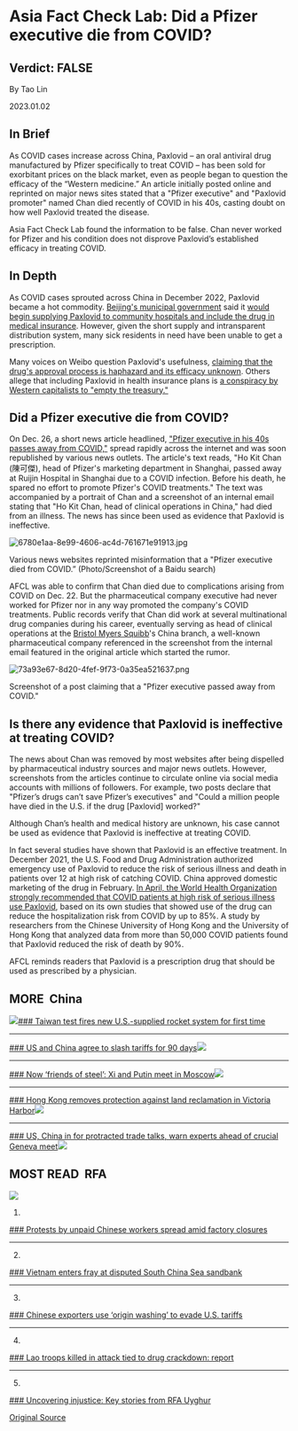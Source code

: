 # Asia Fact Check Lab: Did a Pfizer executive die from COVID?

## Verdict: FALSE

By Tao Lin

2023.01.02

## In Brief

As COVID cases increase across China, Paxlovid – an oral antiviral drug manufactured by Pfizer specifically to treat COVID – has been sold for exorbitant prices on the black market, even as people began to question the efficacy of the “Western medicine.” An article initially posted online and reprinted on major news sites stated that a "Pfizer executive" and "Paxlovid promoter" named Chan died recently of COVID in his 40s, casting doubt on how well Paxlovid treated the disease.

Asia Fact Check Lab found the information to be false. Chan never worked for Pfizer and his condition does not disprove Paxlovid’s established efficacy in treating COVID.

## In Depth

As COVID cases sprouted across China in December 2022, Paxlovid became a hot commodity. [Beijing's municipal government](http://www.ce.cn/xwzx/gnsz/gdxw/202212/27/t20221227_38309875.shtml) said it [would begin supplying Paxlovid to community hospitals and include the drug in medical insurance](http://www.ce.cn/xwzx/gnsz/gdxw/202212/27/t20221227_38309875.shtml). However, given the short supply and intransparent distribution system, many sick residents in need have been unable to get a prescription.

Many voices on Weibo question Paxlovid's usefulness, [claiming that the drug's approval process is haphazard and its efficacy unknown](https://weibo.com/5601629229/MllYhjEk2#comment). Others allege that including Paxlovid in health insurance plans is [a conspiracy by Western capitalists to "empty the treasury."](https://weibo.com/2759217535/MjO808rLd?refer_flag=1001030103_)

## Did a Pfizer executive die from COVID?

On Dec. 26, a short news article headlined, ["Pfizer executive in his 40s passes away from COVID,"](https://webcache.googleusercontent.com/search?q=cache:YzuznKgyHu4J:https://news.ifeng.com/c/8M3zT31V09e&cd=1&hl=en&ct=clnk&gl=us) spread rapidly across the internet and was soon republished by various news outlets. The article's text reads, "Ho Kit Chan (陳可傑), head of Pfizer's marketing department in Shanghai, passed away at Ruijin Hospital in Shanghai due to a COVID infection. Before his death, he spared no effort to promote Pfizer's COVID treatments." The text was accompanied by a portrait of Chan and a screenshot of an internal email stating that "Ho Kit Chan, head of clinical operations in China," had died from an illness. The news has since been used as evidence that Paxlovid is ineffective.

![6780e1aa-8e99-4606-ac4d-761671e91913.jpg](images/ZTVUUNY4NLZDX6JNDJ5AD5CHJ4.jpg)

Various news websites reprinted misinformation that a "Pfizer executive died from COVID.” (Photo/Screenshot of a Baidu search)

AFCL was able to confirm that Chan died due to complications arising from COVID on Dec. 22. But the pharmaceutical company executive had never worked for Pfizer nor in any way promoted the company's COVID treatments. Public records verify that Chan did work at several multinational drug companies during his career, eventually serving as head of clinical operations at the [Bristol Myers Squibb](https://www.bms.com/cn)'s China branch, a well-known pharmaceutical company referenced in the screenshot from the internal email featured in the original article which started the rumor.

![73a93e67-8d20-4fef-9f73-0a35ea521637.png](images/7CC4WR3IXIMUPFKEH5XW2SVPZQ.png)

Screenshot of a post claiming that a "Pfizer executive passed away from COVID."

## Is there any evidence that Paxlovid is ineffective at treating COVID?

The news about Chan was removed by most websites after being dispelled by pharmaceutical industry sources and major news outlets. However, screenshots from the articles continue to circulate online via social media accounts with millions of followers. For example, two posts declare that "Pfizer’s drugs can’t save Pfizer’s executives" and "Could a million people have died in the U.S. if the drug [Paxlovid] worked?"

Although Chan’s health and medical history are unknown, his case cannot be used as evidence that Paxlovid is ineffective at treating COVID.

In fact several studies have shown that Paxlovid is an effective treatment. In December 2021, the U.S. Food and Drug Administration authorized emergency use of Paxlovid to reduce the risk of serious illness and death in patients over 12 at high risk of catching COVID. China approved domestic marketing of the drug in February.  [In April, the World Health Organization strongly recommended that COVID patients at high risk of serious illness use Paxlovid](https://www.who.int/zh/news/item/22-04-2022-who-recommends-highly-successful-covid-19-therapy-and-calls-for-wide-geographical-distribution-and-transparency-from-originator), based on its own studies that showed use of the drug can reduce the hospitalization risk from COVID by up to 85%. A study by researchers from the Chinese University of Hong Kong and the University of Hong Kong that analyzed data from more than 50,000 COVID patients found that Paxlovid reduced the risk of death by 90%.

AFCL reminds readers that Paxlovid is a prescription drug that should be used as prescribed by a physician.

## MORE  China

[![](images/RN5FDD4RZNEGDKILRMUQBTPAQY.jpg)](/english/china/2025/05/12/taiwan-china-missiles/)[### Taiwan test fires new U.S.-supplied rocket system for first time](/english/china/2025/05/12/taiwan-china-missiles/)

---

[### US and China agree to slash tariffs for 90 days](/english/china/2025/05/12/china-us-tariff-deal/)[![](images/62KUQ6LBZNHRRCJSZHUW5JEBPA.JPG)](/english/china/2025/05/12/china-us-tariff-deal/)

---

[### Now ‘friends of steel’: Xi and Putin meet in Moscow](/english/china/2025/05/08/china-russia-xi-jinping-putin-partnership/)[![](images/EKZXAKPSFZAQNJKJZWCTGI3Q4U.jpg)](/english/china/2025/05/08/china-russia-xi-jinping-putin-partnership/)

---

[### Hong Kong removes protection against land reclamation in Victoria Harbor](/english/china/2025/05/08/china-hong-kong-harbor/)[![](images/7GZSTB22QHTB7P65U2Y67A3BL4.jpg)](/english/china/2025/05/08/china-hong-kong-harbor/)

---

[### US, China in for protracted trade talks, warn experts ahead of crucial Geneva meet](/english/china/2025/05/07/china-us-trade-talks-analysis/)[![](images/PYGTR4WMEJECTA2PBYCYFP6G24.jpg)](/english/china/2025/05/07/china-us-trade-talks-analysis/)

## MOST READ  RFA

[![](images/V43TKHQAKBDJZDPSCD4ZXCZVRU.jpg)](/english/china/2025/04/29/china-us-tariff-protests-workers-wages/)

1.

[### Protests by unpaid Chinese workers spread amid factory closures](/english/china/2025/04/29/china-us-tariff-protests-workers-wages/)

---

2.

[### Vietnam enters fray at disputed South China Sea sandbank](/english/southchinasea/2025/05/05/vietnam-china-philippines-sandy-cay/)

---

3.

[### Chinese exporters use ‘origin washing’ to evade U.S. tariffs](/english/china/2025/05/06/china-tariff-exports-origin-washing/)

---

4.

[### Lao troops killed in attack tied to drug crackdown: report](/english/laos/2025/05/05/armed-group-attacl/)

---

5.

[### Uncovering injustice: Key stories from RFA Uyghur](/english/uyghur/2025/05/07/uyghur-rfa-highlights/)


[Original Source](https://www.rfa.org/english/news/china/fact-check-pfizer-01022023214726.html)